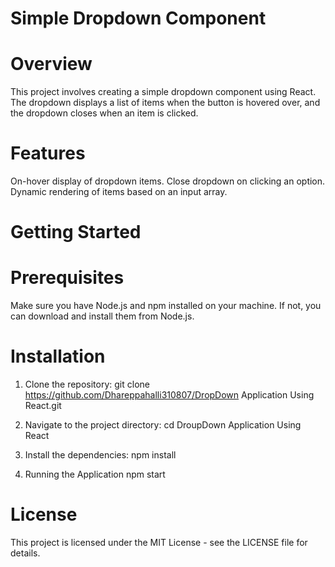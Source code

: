 # Simple Dropdown Component

# Overview
This project involves creating a simple dropdown component using React. The dropdown displays a list of items when the button is hovered over, and the dropdown closes when an item is clicked.

# Features
On-hover display of dropdown items.
Close dropdown on clicking an option.
Dynamic rendering of items based on an input array.

# Getting Started

# Prerequisites
Make sure you have Node.js and npm installed on your machine. If not, you can download and install them from Node.js.

# Installation

1) Clone the repository:
git clone https://github.com/Dhareppahalli310807/DropDown Application Using React.git

2) Navigate to the project directory:
cd DroupDown Application Using React

3) Install the dependencies:
npm install

4) Running the Application
npm start

# License
This project is licensed under the MIT License - see the LICENSE file for details.